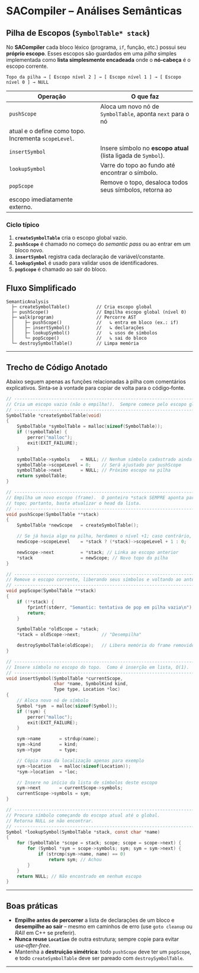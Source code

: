 # SACompiler – Análises Semânticas

## Pilha de Escopos (`SymbolTable* stack`)

No **SACompiler** cada bloco léxico (programa, `if`, função, etc.) possui
seu **próprio escopo**. Esses escopos são guardados em uma *pilha* simples
implementada como **lista simplesmente encadeada** onde o **nó‐cabeça** é o
escopo corrente.

```
Topo da pilha → [ Escopo nível 2 ] → [ Escopo nível 1 ] → [ Escopo nível 0 ] → NULL
```

| Operação            | O que faz                                                   |
| ------------------- | ----------------------------------------------------------- |
| `pushScope`         | Aloca um novo nó de `SymbolTable`, aponta `next` para o nó  
                        atual e o define como topo. Incrementa `scopeLevel`.        |
| `insertSymbol`      | Insere símbolo no **escopo atual** (lista ligada de `Symbol`).|
| `lookupSymbol`      | Varre do topo ao fundo até encontrar o símbolo.             |
| `popScope`          | Remove o topo, desaloca todos seus símbolos, retorna ao     
                        escopo imediatamente externo.                               |

### Ciclo típico

1. **`createSymbolTable`** cria o escopo global vazio.
2. **`pushScope`** é chamado no começo do *semantic pass* ou ao entrar em um
   bloco novo.
3. **`insertSymbol`** registra cada declaração de variável/constante.
4. **`lookupSymbol`** é usado para validar usos de identificadores.
5. **`popScope`** é chamado ao sair do bloco.

## Fluxo Simplificado
```
SemanticAnalysis
  ├─ createSymbolTable()          // Cria escopo global
  ├─ pushScope()                  // Empilha escopo global (nível 0)
  ├─ walk(program)                // Percorre AST
  │    ├─ pushScope()             //   ↳ entra em bloco (ex.: if)
  │    ├─ insertSymbol()          //   ↳ declarações
  │    ├─ lookupSymbol()          //   ↳ usos de símbolos
  │    └─ popScope()              //   ↳ sai do bloco
  └─ destroySymbolTable()         // Limpa memória
```

---

## Trecho de Código Anotado

Abaixo seguem apenas as funções relacionadas à pilha com comentários
explicativos. Sinta‑se à vontade para copiar de volta para o código‐fonte.

```c
// ----------------------------------------------------------------------------
// Cria um escopo vazio (não o empilha!).  Sempre comece pelo escopo global.
// ----------------------------------------------------------------------------
SymbolTable *createSymbolTable(void)
{
    SymbolTable *symbolTable = malloc(sizeof(SymbolTable));
    if (!symbolTable) {
        perror("malloc");
        exit(EXIT_FAILURE);
    }

    symbolTable->symbols    = NULL; // Nenhum símbolo cadastrado ainda
    symbolTable->scopeLevel = 0;    // Será ajustado por pushScope
    symbolTable->next       = NULL; // Próximo escopo na pilha
    return symbolTable;
}

// ----------------------------------------------------------------------------
// Empilha um novo escopo (frame).  O ponteiro *stack SEMPRE aponta para o
// topo; portanto, basta atualizar o head da lista.
// ----------------------------------------------------------------------------
void pushScope(SymbolTable **stack)
{
    SymbolTable *newScope   = createSymbolTable();

    // Se já havia algo na pilha, herdamos o nível +1; caso contrário, é 0.
    newScope->scopeLevel    = *stack ? (*stack)->scopeLevel + 1 : 0;

    newScope->next          = *stack; // Linka ao escopo anterior
    *stack                  = newScope; // Novo topo da pilha
}

// ----------------------------------------------------------------------------
// Remove o escopo corrente, liberando seus símbolos e voltando ao anterior.
// ----------------------------------------------------------------------------
void popScope(SymbolTable **stack)
{
    if (!*stack) {
        fprintf(stderr, "Semantic: tentativa de pop em pilha vazia\n");
        return;
    }

    SymbolTable *oldScope = *stack;
    *stack = oldScope->next;        // "Desempilha"

    destroySymbolTable(oldScope);   // Libera memória do frame removido
}

// ----------------------------------------------------------------------------
// Insere símbolo no escopo do topo.  Como é inserção em lista, O(1).
// ----------------------------------------------------------------------------
void insertSymbol(SymbolTable *currentScope,
                  char *name, SymbolKind kind,
                  Type type, Location *loc)
{
    // Aloca novo nó de símbolo
    Symbol *sym  = malloc(sizeof(Symbol));
    if (!sym) {
        perror("malloc");
        exit(EXIT_FAILURE);
    }

    sym->name       = strdup(name);
    sym->kind       = kind;
    sym->type       = type;

    // Cópia rasa da localização apenas para exemplo
    sym->location   = malloc(sizeof(Location));
    *sym->location  = *loc;

    // Insere no início da lista de símbolos deste escopo
    sym->next       = currentScope->symbols;
    currentScope->symbols = sym;
}

// ----------------------------------------------------------------------------
// Procura símbolo começando do escopo atual até o global.
// Retorna NULL se não encontrar.
// ----------------------------------------------------------------------------
Symbol *lookupSymbol(SymbolTable *stack, const char *name)
{
    for (SymbolTable *scope = stack; scope; scope = scope->next) {
        for (Symbol *sym = scope->symbols; sym; sym = sym->next) {
            if (strcmp(sym->name, name) == 0)
                return sym; // Achou
        }
    }
    return NULL; // Não encontrado em nenhum escopo
}
```

---

## Boas práticas

* **Empilhe antes de percorrer** a lista de declarações de um bloco e
  **desempilhe ao sair** – mesmo em caminhos de erro (use `goto cleanup` ou
  *RAII* em C++ se preferir).
* **Nunca reuse `Location`** de outra estrutura; sempre copie para evitar
  *use‑after‑free*.
* Mantenha a **destruição simétrica**: todo `pushScope` deve ter um
  `popScope`, e todo `createSymbolTable` deve ser pareado com
  `destroySymbolTable`.

---